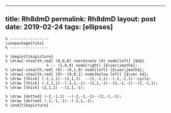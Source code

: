---
 title: Rh8dmD
 permalink: Rh8dmD
 layout: post
 date: 2019-02-24
 tags: [ellipses]
 ---

```latex% % Dans le préambule
% -----------------
\usepackage{tikz}
% -----------------

% \begin{tikzpicture}
% \draw[-stealth,red] (0,0,0) coordinate (O) node[left] {$O$}
                  % -- (1,0,0) node[right] {$\vec\imath$};
% \draw[-stealth,red] (O)--(0,1,0) node[left] {$\vec\jmath$};
% \draw[-stealth,red] (O)--(0,0,1) node[below left] {$\vec k$};
% \draw [thick] (-2,1,1)--(2,1,1)  --(2,-1,1)--(-2,-1,1)--cycle;
% \draw [thick] (-2,1,1)--(-2,1,-1)--(2,1,-1)--(2,-1,-1)--(2,-1,1);
% \draw [thick] (2,1,1) --(2,1,-1);

% \draw [dotted] (-2,-1,1) --(-2,-1,-1)--(2,-1,-1);
% \draw [dotted] (-2,-1,-1)--(-2,1,-1);
% \end{tikzpicture}
```